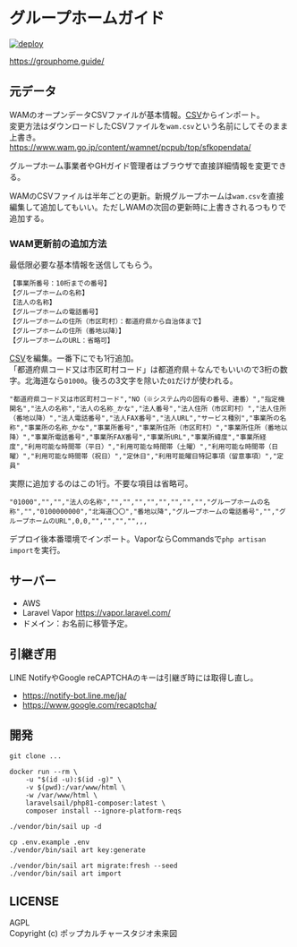 # グループホームガイド

[![deploy](https://github.com/pop-culture-studio/grouphome/actions/workflows/deploy.yml/badge.svg)](https://github.com/pop-culture-studio/grouphome/actions/workflows/deploy.yml)

https://grouphome.guide/

## 元データ
WAMのオープンデータCSVファイルが基本情報。[CSV](./resources/csv/wam.csv)からインポート。  
変更方法はダウンロードしたCSVファイルを`wam.csv`という名前にしてそのまま上書き。  
https://www.wam.go.jp/content/wamnet/pcpub/top/sfkopendata/

グループホーム事業者やGHガイド管理者はブラウザで直接詳細情報を変更できる。

WAMのCSVファイルは半年ごとの更新。新規グループホームは`wam.csv`を直接編集して追加してもいい。ただしWAMの次回の更新時に上書きされるつもりで追加する。  

### WAM更新前の追加方法
最低限必要な基本情報を送信してもらう。
```
【事業所番号：10桁までの番号】
【グループホームの名称】
【法人の名称】
【グループホームの電話番号】
【グループホームの住所（市区町村）：都道府県から自治体まで】
【グループホームの住所（番地以降）】
【グループホームのURL：省略可】
```

[CSV](./resources/csv/wam.csv)を編集。一番下にでも1行追加。  
「都道府県コード又は市区町村コード」は都道府県＋なんでもいいので3桁の数字。北海道なら`01000`。後ろの3文字を除いた`01`だけが使われる。

```csv
"都道府県コード又は市区町村コード","NO（※システム内の固有の番号、連番）","指定機関名","法人の名称","法人の名称_かな","法人番号","法人住所（市区町村）","法人住所（番地以降）","法人電話番号","法人FAX番号","法人URL","サービス種別","事業所の名称","事業所の名称_かな","事業所番号","事業所住所（市区町村）","事業所住所（番地以降）","事業所電話番号","事業所FAX番号","事業所URL","事業所緯度","事業所経度","利用可能な時間帯（平日）","利用可能な時間帯（土曜）","利用可能な時間帯（日曜）","利用可能な時間帯（祝日）","定休日","利用可能曜日特記事項（留意事項）","定員"
```

実際に追加するのはこの1行。不要な項目は省略可。

```csv
"01000","","","法人の名称","","","","","","","","","グループホームの名称","","0100000000","北海道〇〇","番地以降","グループホームの電話番号","","グループホームのURL",0,0,"","","","",,,
```

デプロイ後本番環境でインポート。VaporならCommandsで`php artisan import`を実行。

## サーバー
- AWS
- Laravel Vapor https://vapor.laravel.com/
- ドメイン：お名前に移管予定。

## 引継ぎ用
LINE NotifyやGoogle reCAPTCHAのキーは引継ぎ時には取得し直し。
- https://notify-bot.line.me/ja/
- https://www.google.com/recaptcha/

## 開発
```shell
git clone ...

docker run --rm \
    -u "$(id -u):$(id -g)" \
    -v $(pwd):/var/www/html \
    -w /var/www/html \
    laravelsail/php81-composer:latest \
    composer install --ignore-platform-reqs

./vendor/bin/sail up -d

cp .env.example .env
./vendor/bin/sail art key:generate

./vendor/bin/sail art migrate:fresh --seed
./vendor/bin/sail art import
```

## LICENSE
AGPL  
Copyright (c) ポップカルチャースタジオ未来図
